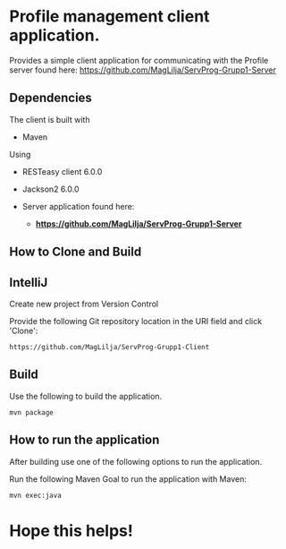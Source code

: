 # Profile management client application. 

Provides a simple client application for communicating with the Profile server found here:
https://github.com/MagLilja/ServProg-Grupp1-Server

## Dependencies

The client is built with 
- Maven

Using
- RESTeasy client 6.0.0
- Jackson2 6.0.0

- Server application found here:
  - **https://github.com/MagLilja/ServProg-Grupp1-Server**

## How to Clone and Build

## IntelliJ

Create new project from Version Control

Provide the following Git repository location in the URI field and click 'Clone':

    https://github.com/MagLilja/ServProg-Grupp1-Client

## Build
Use the following to build the application.

    mvn package

## How to run the application
After building use one of the following options to run the application.

Run the following Maven Goal to run the application with Maven:

    mvn exec:java


# Hope this helps!